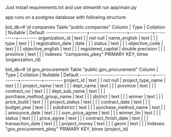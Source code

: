 Just install requirements.txt and use streamlit run app/main.py

app runs on a postgres database with following structure:

bid_db=# \d companies
                        Table "public.companies"
       Column       |       Type       | Collation | Nullable | Default
--------------------+------------------+-----------+----------+---------
 organization_id    | text             |           | not null |
 name_english       | text             |           |          |
 type               | text             |           |          |
 registration_date  | date             |           |          |
 status             | text             |           |          |
 objective_code     | text             |           |          |
 objective_english  | text             |           |          |
 registered_capital | double precision |           |          |
 province           | text             |           |          |
Indexes:
    "companies_pkey" PRIMARY KEY, btree (organization_id)

bid_db=# \d gov_procurement
                   Table "public.gov_procurement"
           Column           | Type | Collation | Nullable | Default
----------------------------+------+-----------+----------+---------
 project_id                 | text |           | not null |
 project_type_name          | text |           |          |
 project_name               | text |           |          |
 dept_name                  | text |           |          |
 province                   | text |           |          |
 contract_no                | text |           |          |
 dept_sub_name              | text |           |          |
 purchase_method_group_name | text |           |          |
 district                   | text |           |          |
 winner                     | text |           |          |
 price_build                | text |           |          |
 project_status             | text |           |          |
 contract_date              | text |           |          |
 budget_year                | text |           |          |
 subdistrict                | text |           |          |
 purchase_method_name       | text |           |          |
 announce_date              | text |           |          |
 sum_price_agree            | text |           |          |
 winner_tin                 | text |           |          |
 status                     | text |           |          |
 price_agree                | text |           |          |
 contract_finish_date       | text |           |          |
 transaction_date           | text |           |          |
 project_money              | text |           |          |
 geom                       | text |           |          |
Indexes:
    "gov_procurement_pkey" PRIMARY KEY, btree (project_id)